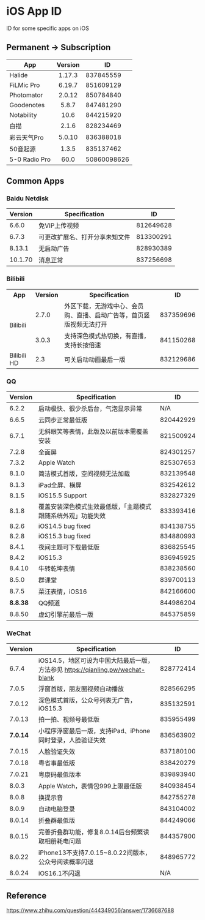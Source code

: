 # iOS App ID
ID for some specific apps on iOS

## Permanent -> Subscription

| App | Version | ID |
|--------| :---------:|--------|
|Halide|1.17.3|837845559|
|FiLMic Pro|6.19.7|851609129|
|Photomator|2.0.12|850784840|
|Goodenotes|5.8.7|847481290|
|Notability|10.6|844215920|
|白描|2.1.6|828234469|
|彩云天气Pro|5.0.10|836388018|
|50音起源|1.3.5|835137462|
|5-0 Radio Pro|60.0|50860098626|

## Common Apps
### Baidu Netdisk
| Version | Specification | ID |
|--------| ---------|--------|
|6.6.0|免VIP上传视频|812649628|
|6.7.3|可更改扩展名、打开分享未知文件|813300291|
|8.13.1|无启动广告|828930389|
|10.1.70|消息正常|837256698|


### Bilibili

<table>
  <tr>
    <th>App</th>
    <th>Version</th>
    <th>Specification</th>
    <th>ID</th>
  </tr>
  <tr>
    <td rowspan='2'>Bilibili</td>
    <td>2.7.0</td>
    <td>外区下载，无游戏中心、会员购、直播、启动广告等，首页竖版视频无法打开</td>
    <td>837359696</td>
  </tr>
  <tr>
    <td>3.0.3</td>
    <td>支持深色模式热切换，有直播，支持长按倍速</td>
    <td>841150268</td>
  </tr>
  <tr>
    <td>Bilibili HD</td>
    <td>2.3</td>  
    <td>可关启动动画最后一版</td>
    <td>832129686</td>  
  </tr>
</table>

### QQ
| Version | Specification | ID |
|--------| ---------|--------|
|6.2.2|启动极快、很少杀后台，气泡显示异常|N/A|
|6.6.5|云同步正常最低版|820442929|
|6.7.1|无斜眼笑等表情，此版及以前版本需覆盖安装|821500924| 
|7.2.8|全面屏|824301257| 
|7.3.2|Apple Watch|825307653| 
|8.1.0|简洁模式首版，空间视频无法加载|832139548| 
|8.1.3|iPad全屏、横屏|832542612| 
|8.1.5|iOS15.5 Support|832827329| 
|8.1.8|覆盖安装深色模式生效最低版，「主题模式跟随系统外观」功能失效|833393416| 
|8.2.6|iOS14.5 bug fixed|834138755| 
|8.2.8|iOS15.3 bug fixed|834880993| 
|8.4.1|夜间主题可下载最低版|836825545| 
|8.4.2|iOS15.3|836945925| 
|8.4.10|牛转乾坤表情|838238560| 
|8.5.0|群课堂|839700113| 
|8.7.5|菜汪表情，iOS16|842166600| 
|**8.8.38**|QQ频道|844986204| 
|8.8.50|虚幻引擎前最后一版|845375859|

### WeChat
| Version | Specification | ID |
|--------| ---------|--------|
|6.7.4|iOS14.5，地区可设为中国大陆最后一版，方法参见 https://qianling.pw/wechat-blank|828772414|
|7.0.5|浮窗首版，朋友圈视频自动播放|828566295|
|7.0.12|深色模式首版，公众号列表无广告，iOS15.3|835132591|
|7.0.13|拍一拍、视频号最低版|835955499|
|**7.0.14**|小程序浮窗最后一版，支持iPad、iPhone同时登录，人脸验证失效|836563902|
|7.0.15|人脸验证失效|837180100|
|7.0.18|粤省事最低版|838420279|
|7.0.21|粤康码最低版本|839893940|
|8.0.3|Apple Watch，表情包999上限最低版|840938454|
|8.0.8|换提示音|842755278|
|8.0.9|自动电脑登录|843104002|
|8.0.14|折叠群最低版|844249066|
|8.0.15|完善折叠群功能，修复8.0.14后台频繁读取相册耗电问题|844357900|
|8.0.22|iPhone13不支持7.0.15~8.0.22间版本，公众号阅读概率闪退|848965772|
|8.0.24|iOS16.1不闪退|N/A|



## Reference
https://www.zhihu.com/question/444349056/answer/1736687688
